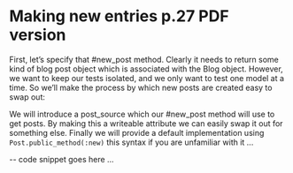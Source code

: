 # Making new entries p.27 PDF version

First, let’s specify that #new_post method. Clearly it needs to return some
kind of blog post object which is associated with the Blog object. However, we
want to keep our tests isolated, and we only want to test one model at a time.
So we’ll make the process by which new posts are created easy to swap out:

We will introduce a post_source which our #new_post method will use to get
posts. By making this a writeable attribute we can easily swap it out for
something else. Finally we will provide a default implementation using
`Post.public_method(:new)` this syntax if you are unfamiliar with it ...

-- code snippet goes here
...



